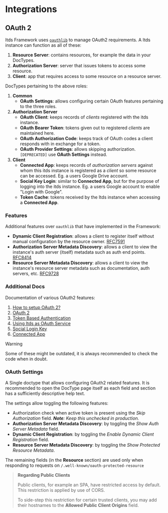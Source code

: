 # Integrations

## OAuth 2

Itds Framework uses [`oauthlib`](https://github.com/oauthlib/oauthlib) to manage OAuth2 requirements. A Itds instance can function as all of these:

1. **Resource Server**: contains resources, for example the data in your DocTypes.
2. **Authorization Server**: server that issues tokens to access some resource.
3. **Client**: app that requires access to some resource on a resource server.

DocTypes pertaining to the above roles:

1. **Common**
   - **OAuth Settings**: allows configuring certain OAuth features pertaining to the three roles.
2. **Authorization Server**
   - **OAuth Client**: keeps records of _clients_ registered with the itds instance.
   - **OAuth Bearer Token**: tokens given out to registered _clients_ are maintained here.
   - **OAuth Authorization Code**: keeps track of OAuth codes a client responds with in exchange for a token.
   - **OAuth Provider Settings**: allows skipping authorization. `[DEPRECATED]` use **OAuth Settings** instead.
3. **Client**
   - **Connected App**: keeps records of _authorization servers_ against whom this itds instance is registered as a _client_ so some resource can be accessed. Eg. a users Google Drive account.
   - **Social Key Login**: similar to **Connected App**, but for the purpose of logging into the itds instance. Eg. a users Google account to enable "Login with Google".
   - **Token Cache**: tokens received by the Itds instance when accessing a **Connected App**.

### Features

Additional features over `oauthlib` that have implemented in the Framework:

- **Dynamic Client Registration**: allows a client to register itself without manual configuration by the resource owner. [RFC7591](https://datatracker.ietf.org/doc/html/rfc7591)
- **Authorization Server Metadata Discovery**: allows a client to view the instance's auth server (itself) metadata such as auth end points. [RFC8414](https://datatracker.ietf.org/doc/html/rfc8414)
- **Resource Server Metadata Discovery**: allows a client to view the instance's resource server metadata such as documentation, auth servers, etc. [RFC9728](https://datatracker.ietf.org/doc/html/rfc9728)

### Additional Docs

Documentation of various OAuth2 features:

1. [How to setup OAuth 2?](https://docs.itds.io/framework/user/en/guides/integration/how_to_set_up_oauth)
2. [OAuth 2](https://docs.itds.io/framework/user/en/guides/integration/rest_api/oauth-2)
3. [Token Based Authentication](https://docs.itds.io/framework/user/en/guides/integration/rest_api/token_based_authentication)
4. [Using Itds as OAuth Service](https://docs.itds.io/framework/user/en/using_itds_as_oauth_service)
5. [Social Login Key](https://docs.itds.io/framework/user/en/guides/integration/social_login_key)
6. [Connected App](https://docs.itds.io/framework/user/en/guides/app-development/connected-app)

> [!WARNING]
>
> Some of these might be outdated, it is always recommended to check the code
> when in doubt.

### OAuth Settings

A Single doctype that allows configuring OAuth2 related features. It is
recommended to open the DocType page itself as each field and section has a
sufficiently descriptive help text.

The settings allow toggling the following features:

- Authorization check when active token is present using the _Skip Authorization_ field. _**Note**: Keep this unchecked in production._
- **Authorization Server Metadata Discovery**: by toggling the _Show Auth Server Metadata_ field.
- **Dynamic Client Registration**: by toggling the _Enable Dynamic Client Registration_ field.
- **Resource Server Metadata Discovery**: by toggling the _Show Protected Resource Metadata_.

The remaining fields (in the **Resource** section) are used only when responding to requests on `/.well-known/oauth-protected-resource`

> **Regarding Public Clients**
>
> Public clients, for example an SPA, have restricted access by default. This
> restriction is applied by use of CORS.
>
> To side-step this restriction for certain trusted clients, you may add their
> hostnames to the **Allowed Public Client Origins** field.
